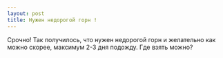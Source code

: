 ```yaml
---
layout: post 
title: Нужен недорогой горн ! 
--- 
```

Срочно! Так получилось, что нужен недорогой горн и желательно как можно скорее, максимум 2-3 дня подожду. Где взять можно?